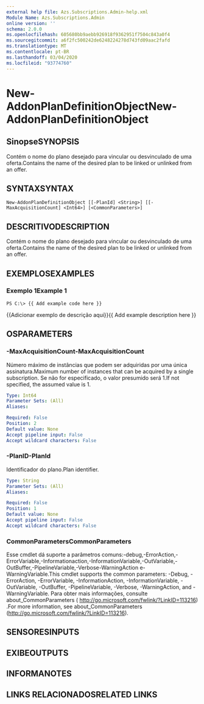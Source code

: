 ```yaml
---
external help file: Azs.Subscriptions.Admin-help.xml
Module Name: Azs.Subscriptions.Admin
online version: ''
schema: 2.0.0
ms.openlocfilehash: 605680bb9aebb926918f9362951f7504c843a0f4
ms.sourcegitcommit: a6f2fc500242de6248224278d743fd09aac2fafd
ms.translationtype: MT
ms.contentlocale: pt-BR
ms.lasthandoff: 03/04/2020
ms.locfileid: "93774760"
---
```

# <span data-ttu-id="bd610-101">New-AddonPlanDefinitionObject</span><span class="sxs-lookup"><span data-stu-id="bd610-101">New-AddonPlanDefinitionObject</span></span>

## <span data-ttu-id="bd610-102">Sinopse</span><span class="sxs-lookup"><span data-stu-id="bd610-102">SYNOPSIS</span></span>
<span data-ttu-id="bd610-103">Contém o nome do plano desejado para vincular ou desvinculado de uma oferta.</span><span class="sxs-lookup"><span data-stu-id="bd610-103">Contains the name of the desired plan to be linked or unlinked from an offer.</span></span>

## <span data-ttu-id="bd610-104">SYNTAX</span><span class="sxs-lookup"><span data-stu-id="bd610-104">SYNTAX</span></span>

```
New-AddonPlanDefinitionObject [[-PlanId] <String>] [[-MaxAcquisitionCount] <Int64>] [<CommonParameters>]
```

## <span data-ttu-id="bd610-105">DESCRITIVO</span><span class="sxs-lookup"><span data-stu-id="bd610-105">DESCRIPTION</span></span>
<span data-ttu-id="bd610-106">Contém o nome do plano desejado para vincular ou desvinculado de uma oferta.</span><span class="sxs-lookup"><span data-stu-id="bd610-106">Contains the name of the desired plan to be linked or unlinked from an offer.</span></span>

## <span data-ttu-id="bd610-107">EXEMPLOS</span><span class="sxs-lookup"><span data-stu-id="bd610-107">EXAMPLES</span></span>

### <span data-ttu-id="bd610-108">Exemplo 1</span><span class="sxs-lookup"><span data-stu-id="bd610-108">Example 1</span></span>
```
PS C:\> {{ Add example code here }}
```

<span data-ttu-id="bd610-109">{{Adicionar exemplo de descrição aqui}}</span><span class="sxs-lookup"><span data-stu-id="bd610-109">{{ Add example description here }}</span></span>

## <span data-ttu-id="bd610-110">OS</span><span class="sxs-lookup"><span data-stu-id="bd610-110">PARAMETERS</span></span>

### <span data-ttu-id="bd610-111">-MaxAcquisitionCount</span><span class="sxs-lookup"><span data-stu-id="bd610-111">-MaxAcquisitionCount</span></span>
<span data-ttu-id="bd610-112">Número máximo de instâncias que podem ser adquiridas por uma única assinatura.</span><span class="sxs-lookup"><span data-stu-id="bd610-112">Maximum number of instances that can be acquired by a single subscription.</span></span>
<span data-ttu-id="bd610-113">Se não for especificado, o valor presumido será 1.</span><span class="sxs-lookup"><span data-stu-id="bd610-113">If not specified, the assumed value is 1.</span></span>

```yaml
Type: Int64
Parameter Sets: (All)
Aliases: 

Required: False
Position: 2
Default value: None
Accept pipeline input: False
Accept wildcard characters: False
```

### <span data-ttu-id="bd610-114">-PlanID</span><span class="sxs-lookup"><span data-stu-id="bd610-114">-PlanId</span></span>
<span data-ttu-id="bd610-115">Identificador do plano.</span><span class="sxs-lookup"><span data-stu-id="bd610-115">Plan identifier.</span></span>

```yaml
Type: String
Parameter Sets: (All)
Aliases: 

Required: False
Position: 1
Default value: None
Accept pipeline input: False
Accept wildcard characters: False
```

### <span data-ttu-id="bd610-116">CommonParameters</span><span class="sxs-lookup"><span data-stu-id="bd610-116">CommonParameters</span></span>
<span data-ttu-id="bd610-117">Esse cmdlet dá suporte a parâmetros comuns:-debug,-ErrorAction,-ErrorVariable,-Informationaction,-InformationVariable,-OutVariable,-OutBuffer,-PipelineVariable,-Verbose-WarningAction e-WarningVariable.</span><span class="sxs-lookup"><span data-stu-id="bd610-117">This cmdlet supports the common parameters: -Debug, -ErrorAction, -ErrorVariable, -InformationAction, -InformationVariable, -OutVariable, -OutBuffer, -PipelineVariable, -Verbose, -WarningAction, and -WarningVariable.</span></span> <span data-ttu-id="bd610-118">Para obter mais informações, consulte about_CommonParameters ( http://go.microsoft.com/fwlink/?LinkID=113216) .</span><span class="sxs-lookup"><span data-stu-id="bd610-118">For more information, see about_CommonParameters (http://go.microsoft.com/fwlink/?LinkID=113216).</span></span>

## <span data-ttu-id="bd610-119">SENSORES</span><span class="sxs-lookup"><span data-stu-id="bd610-119">INPUTS</span></span>

## <span data-ttu-id="bd610-120">EXIBE</span><span class="sxs-lookup"><span data-stu-id="bd610-120">OUTPUTS</span></span>

## <span data-ttu-id="bd610-121">INFORMA</span><span class="sxs-lookup"><span data-stu-id="bd610-121">NOTES</span></span>

## <span data-ttu-id="bd610-122">LINKS RELACIONADOS</span><span class="sxs-lookup"><span data-stu-id="bd610-122">RELATED LINKS</span></span>


